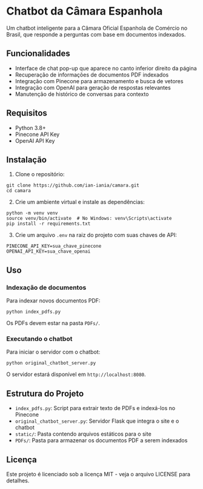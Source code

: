 # Chatbot da Câmara Espanhola

Um chatbot inteligente para a Câmara Oficial Espanhola de Comércio no Brasil, que responde a perguntas com base em documentos indexados.

## Funcionalidades

- Interface de chat pop-up que aparece no canto inferior direito da página
- Recuperação de informações de documentos PDF indexados
- Integração com Pinecone para armazenamento e busca de vetores
- Integração com OpenAI para geração de respostas relevantes
- Manutenção de histórico de conversas para contexto

## Requisitos

- Python 3.8+
- Pinecone API Key
- OpenAI API Key

## Instalação

1. Clone o repositório:
```
git clone https://github.com/ian-iania/camara.git
cd camara
```

2. Crie um ambiente virtual e instale as dependências:
```
python -m venv venv
source venv/bin/activate  # No Windows: venv\Scripts\activate
pip install -r requirements.txt
```

3. Crie um arquivo `.env` na raiz do projeto com suas chaves de API:
```
PINECONE_API_KEY=sua_chave_pinecone
OPENAI_API_KEY=sua_chave_openai
```

## Uso

### Indexação de documentos

Para indexar novos documentos PDF:

```
python index_pdfs.py
```

Os PDFs devem estar na pasta `PDFs/`.

### Executando o chatbot

Para iniciar o servidor com o chatbot:

```
python original_chatbot_server.py
```

O servidor estará disponível em `http://localhost:8080`.

## Estrutura do Projeto

- `index_pdfs.py`: Script para extrair texto de PDFs e indexá-los no Pinecone
- `original_chatbot_server.py`: Servidor Flask que integra o site e o chatbot
- `static/`: Pasta contendo arquivos estáticos para o site
- `PDFs/`: Pasta para armazenar os documentos PDF a serem indexados

## Licença

Este projeto é licenciado sob a licença MIT - veja o arquivo LICENSE para detalhes.
